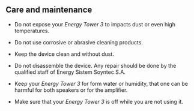 ## Care and maintenance

* Do not expose your *Energy Tower 3* to impacts dust or even high temperatures.

* Do not use corrosive or abrasive cleaning products.

* Keep the device clean and without dust.

* Do not disassemble the device. Any repair should be done by the qualified staff of Energy Sistem Soyntec S.A.

* Keep your *Energy Tower 3* for form water or humidity, that one can be harmful for both speakers or for the amplifier.

* Make sure that your *Energy Tower 3* is off while you are not using it.
